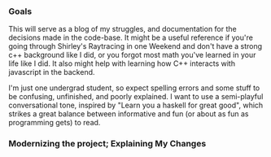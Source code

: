### Goals
This will serve as a blog of my struggles, and documentation for the decisions made in the code-base. It might be a useful reference if you're going through Shirley's Raytracing in one Weekend and don't have a strong c++ background like I did, or you forgot most math you've learned in your life like I did. It also might help with learning how C++ interacts with javascript in the backend.

I'm just one undergrad student, so expect spelling errors and some stuff to be confusing, unfinished, and poorly explained.  I want to use a semi-playful conversational tone, inspired by "Learn you a haskell for great good", which strikes a great balance between informative and fun (or about as fun as programming gets) to read.


### Modernizing the project; Explaining My Changes
